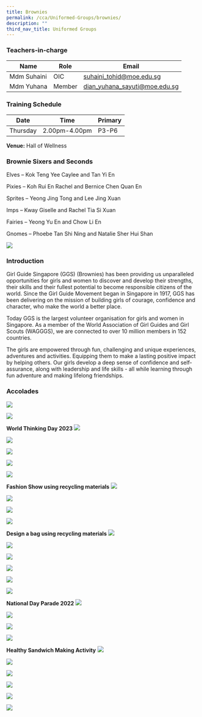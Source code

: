 ```yaml
---
title: Brownies
permalink: /cca/Uniformed-Groups/brownies/
description: ""
third_nav_title: Uniformed Groups
---
```

### Teachers-in-charge

| Name | Role | Email |
| -------- | -------- | -------- |
| Mdm Suhaini     | OIC     | suhaini_tohid@moe.edu.sg     |
| Mdm Yuhana      | Member     | dian_yuhana_sayuti@moe.edu.sg     |

### Training Schedule

|Date| Time | Primary| 
|-----|----|------|
|Thursday|2.00pm-4.00pm |P3-P6|


**Venue:**
 Hall of Wellness



### Brownie Sixers and Seconds

Elves – Kok Teng Yee Caylee and Tan Yi En

Pixies – Koh Rui En Rachel and Bernice Chen Quan En

Sprites – Yeong Jing Tong and Lee Jing Xuan

Imps – Kway Giselle and Rachel Tia Si Xuan

Fairies – Yeong Yu En and Chow Li En

Gnomes – Phoebe Tan Shi Ning and Natalie Sher Hui Shan

![](/images/brownies2019.jpg)

### Introduction

Girl Guide Singapore (GGS) (Brownies) has been providing us unparalleled opportunities for girls and women to discover and develop their strengths, their skills and their fullest potential to become responsible citizens of the world. Since the Girl Guide Movement began in Singapore in 1917, GGS has been delivering on the mission of building girls of courage, confidence and character, who make the world a better place.

Today GGS is the largest volunteer organisation for girls and women in Singapore. As a member of the World Association of Girl Guides and Girl Scouts (WAGGGS), we are connected to over 10 million members in 152 countries.

The girls are empowered through fun, challenging and unique experiences, adventures and activities. Equipping them to make a lasting positive impact by helping others. Our girls develop a deep sense of confidence and self-assurance, along with leadership and life skills - all while learning through fun adventure and making lifelong friendships.

### Accolades
![](/images/brownies%201.jpg)

![](/images/brownies%202.jpg)

**World Thinking Day 2023**
![](/images/brownies%203.jpg)

![](/images/brownies%204.jpg)

![](/images/brownies%205.jpg)

![](/images/brownies%206.jpg)

![](/images/brownies%207.jpg)

**Fashion Show using recycling materials**
![](/images/brownies%208.jpg)

![](/images/brownies%209.jpg)

![](/images/brownies%2010.jpg)

![](/images/brownies%2011.jpg)

**Design a bag using recycling materials**
![](/images/brownies%2012.jpg)

![](/images/brownies%2013.jpg)

![](/images/brownies%2014.jpg)

![](/images/brownies%2015.jpg)

![](/images/brownies%2016.jpg)

![](/images/brownies%2017.jpg)

**National Day Parade 2022**
![](/images/brownies%2018.jpg)

![](/images/brownies%2019.jpg)

![](/images/brownies%2020.jpg)

![](/images/brownies%2021.jpg)

**Healthy Sandwich Making Activity**
![](/images/brownies%2022.jpg)

![](/images/brownies%2023.jpg)

![](/images/brownies%2024.jpg)

![](/images/brownies%2025.jpg)

![](/images/brownies%2026.jpg)

![](/images/Brownies-2020-updated-1350x1324.jpg)
